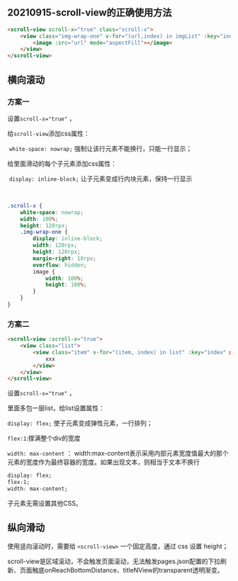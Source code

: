 ## 20210915-scroll-view的正确使用方法

```html
<scroll-view scroll-x="true" class="scroll-x">
    <view class="img-wrap-one" v-for="(url,index) in imgList" :key="index" @click.stop="previewImg(index)">
        <image :src="url" mode="aspectFill"></image>
	</view>
</scroll-view>
```

## 横向滚动

### 方案一

设置`scroll-x="true"` ，

给`scroll-view`添加css属性：

​    `white-space: nowrap;` 强制让该行元素不能换行，只能一行显示；

给里面滑动的每个子元素添加css属性：

​	`display: inline-block;`  让子元素变成行内块元素，保持一行显示

​	

```css
.scroll-x {
    white-space: nowrap;
    width: 100%;
    height: 120rpx;
    .img-wrap-one {
        display: inline-block;
        width: 120rpx;
        height: 120rpx;
        margin-right: 18rpx;
        overflow: hidden;
        image {
            width: 100%;
            height: 100%;
        }
    }
}
```

### 方案二

```html
<scroll-view :scroll-x="true">
    <view class="list">
        <view class="item" v-for="(item, index) in list" :key="index" @click="itemClick(item)">
            xxx
        </view>
    </view>
</scroll-view>
```

设置`scroll-x="true"` ，

里面多包一层list，给list设置属性：

`display: flex;` 使子元素变成弹性元素，一行排列；

`flex:1`:撑满整个div的宽度

`width: max-content` ： width:max-content表示采用内部元素宽度值最大的那个元素的宽度作为最终容器的宽度。如果出现文本，则相当于文本不换行

```css
display: flex;
flex:1;
width: max-content;
```

子元素无需设置其他CSS。

## 纵向滑动

使用竖向滚动时，需要给 `<scroll-view>` 一个固定高度，通过 css 设置 height；

scroll-view是区域滚动，不会触发页面滚动，无法触发pages.json配置的下拉刷新、页面触底onReachBottomDistance、titleNView的transparent透明渐变。

